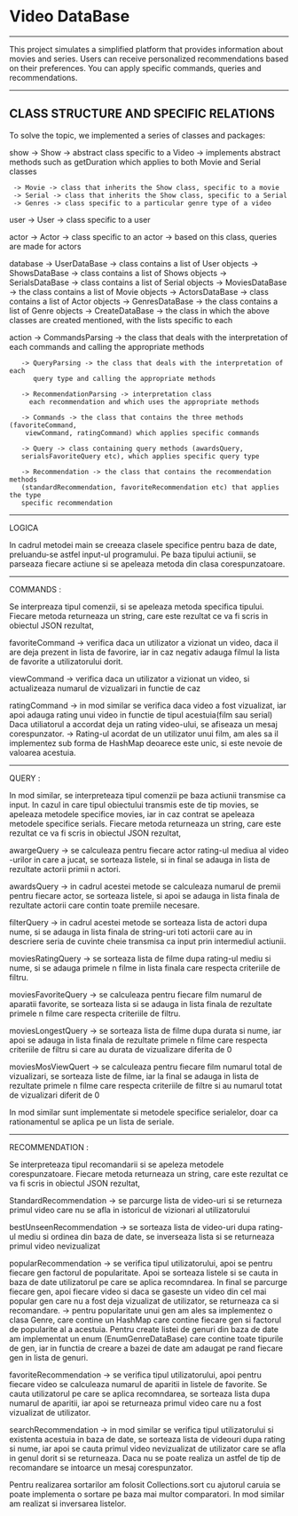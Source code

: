 


# Video DataBase 
------------------------------------------------------------------------------- 

This project simulates a simplified platform that provides information about movies and series.
Users can receive personalized recommendations based on their preferences. You can apply specific
commands, queries and recommendations.

------------------------------------------------------------------------------- 

## CLASS STRUCTURE AND SPECIFIC RELATIONS

To solve the topic, we implemented a series of classes and packages:

show -> Show -> abstract class specific to a Video
             -> implements abstract methods such as getDuration which
                applies to both Movie and Serial classes

     -> Movie -> class that inherits the Show class, specific to a movie
     -> Serial -> class that inherits the Show class, specific to a Serial
     -> Genres -> class specific to a particular genre type of a video

user -> User -> class specific to a user

actor -> Actor -> class specific to an actor
               -> based on this class, queries are made for actors

    
database -> UserDataBase -> class contains a list of User objects
         -> ShowsDataBase -> class contains a list of Shows objects
         -> SerialsDataBase -> class contains a list of Serial objects
         -> MoviesDataBase -> the class contains a list of Movie objects
         -> ActorsDataBase -> class contains a list of Actor objects
         -> GenresDataBase -> the class contains a list of Genre objects
         -> CreateDataBase -> the class in which the above classes are created
            mentioned, with the lists specific to each

action -> CommandsParsing -> the class that deals with the interpretation of each
          commands and calling the appropriate methods

       -> QueryParsing -> the class that deals with the interpretation of each
          query type and calling the appropriate methods
       
       -> RecommendationParsing -> interpretation class
         each recommendation and which uses the appropriate methods

       -> Commands -> the class that contains the three methods (favoriteCommand,
        viewCommand, ratingCommand) which applies specific commands

       -> Query -> class containing query methods (awardsQuery,
       serialsFavoriteQuery etc), which applies specific query type

       -> Recommendation -> the class that contains the recommendation methods
       (standardRecommendation, favoriteRecommendation etc) that applies the type
       specific recommendation
-------------------------------------------------------------------------------
LOGICA 

In cadrul metodei main se creeaza clasele specifice pentru baza de date, 
preluandu-se astfel input-ul programului. Pe baza tipului actiunii, se parseaza
fiecare actiune si se apeleaza metoda din clasa corespunzatoare.

------------------------------------------------------------------------------- 
COMMANDS : 

Se interpreaza tipul comenzii, si se apeleaza metoda specifica tipului.
Fiecare metoda returneaza un string, care este rezultat ce va fi scris in 
obiectul JSON rezultat,

favoriteCommand -> verifica daca un utilizator a vizionat un video, daca il are
deja prezent in lista de favorire, iar in caz negativ adauga filmul la lista
de favorite a utilizatorului dorit.

viewCommand -> verifica daca un utilizator a vizionat un video, si actualizeaza
numarul de vizualizari in functie de caz

ratingCommand -> in mod similar se verifica daca video a fost vizualizat,
iar apoi adauga rating unui video in functie de tipul acestuia(film sau serial)
Daca utiliatorul a accordat deja un rating video-ului, se afiseaza un mesaj
corespunzator.
-> Rating-ul acordat de un utilizator unui film, am ales sa il implementez
sub forma de HashMap deoarece este unic, si este nevoie de valoarea acestuia.

------------------------------------------------------------------------------- 
QUERY : 

In mod similar, se interpreteaza tipul comenzii pe baza actiunii transmise
ca input. In cazul in care tipul obiectului transmis este de tip movies, se 
apeleaza metodele specifice movies, iar in caz contrat se apeleaza metodele
specifice serials.
Fiecare metoda returneaza un string, care este rezultat ce va fi scris in 
obiectul JSON rezultat,


awargeQuery -> se calculeaza pentru fiecare actor rating-ul mediua al video
-urilor in care a jucat, se sorteaza listele, si in final se adauga in lista 
de rezultate actorii primii n actori.

awardsQuery -> in cadrul acestei metode se calculeaza numarul de premii pentru
fiecare actor, se sorteaza listele, si apoi se adauga in lista finala de
rezultate actorii care contin toate premiile necesare.

filterQuery -> in cadrul acestei metode se sorteaza lista de actori dupa nume,
si se adauga in lista finala de string-uri toti actorii care au in descriere
seria de cuvinte cheie transmisa ca input prin intermediul actiunii.


moviesRatingQuery -> se sorteaza lista de filme dupa rating-ul mediu si nume,
si se adauga primele n filme in lista finala care respecta criteriile de filtru.

moviesFavoriteQuery -> se calculeaza pentru fiecare film numarul de aparatii 
favorite, se sorteaza lista si se adauga in lista finala de rezultate primele
n filme care respecta criteriile de filtru.

moviesLongestQuery -> se sorteaza lista de filme dupa durata si nume, iar apoi
se adauga in lista finala de rezultate primele n filme care respecta criteriile
de filtru si care au durata de vizualizare diferita de 0

moviesMosViewQuert -> se calculeaza pentru fiecare film numarul total de 
vizualizari, se sorteaza liste de filme, iar la final se adauga in lista de
rezultate primele n filme care respecta criteriile de filtre si au numarul
totat de vizualizari diferit de 0

In mod similar sunt implementate si metodele specifice serialelor, doar ca
rationamentul se aplica pe un lista de seriale.


------------------------------------------------------------------------------- 
RECOMMENDATION :

Se interpreteaza tipul recomandarii si se apeleza metodele corespunzatoare.
Fiecare metoda returneaza un string, care este rezultat ce va fi scris in 
obiectul JSON rezultat,

StandardRecommendation -> se parcurge lista de video-uri si se returneza
primul video care nu se afla in istoricul de vizionari al utilizatorului

bestUnseenRecommendation -> se sorteaza lista de video-uri dupa rating-ul
mediu si ordinea din baza de date, se inverseaza lista si se returneaza primul
video nevizualizat

popularRecommendation -> se verifica tipul utilizatorului, apoi se pentru 
fiecare gen factorul de popularitate. Apoi se sorteaza listele si se cauta in
baza de date utilizatorul pe care se aplica recomndarea. In final se parcurge
fiecare gen, apoi fiecare video si daca se gaseste un video din cel mai popular
gen care nu a fost deja vizualizat de utilizator, se returneaza ca si 
recomandare. 
-> pentru popularitate unui gen am ales sa implementez o clasa Genre, care
contine un HashMap care contine fiecare gen si factorul de popularite al a
acestuia. Pentru create listei de genuri din baza de date am implementat un 
enum (EnumGenreDataBase) care contine toate tipurile de gen, iar in functia de
creare a bazei de date am adaugat pe rand fiecare gen in lista de genuri.

favoriteRecommendation -> se verifica tipul utilizatorului, apoi pentru fiecare
video se calculeaza numarul de aparitii in listele de favorite. Se cauta 
utilizatorul pe care se aplica recomndarea, se sorteaza lista dupa numarul de
aparitii, iar apoi se returneaza primul video care nu a fost vizualizat de 
utilizator.

searchRecommendation -> in mod similar se verifica tipul utilizatorului si
existenta acestuia in baza de date, se sorteaza lista de videouri dupa rating
si nume, iar apoi se cauta primul video nevizualizat de utilizator care 
se afla in genul dorit si se returneaza. Daca nu se poate realiza un astfel
de tip de recomandare se intoarce un mesaj corespunzator.

Pentru realizarea sortarilor am folosit Collections.sort cu ajutorul caruia
se poate implementa o sortare pe baza mai multor comparatori.
In mod similar am realizat si inversarea listelor.
